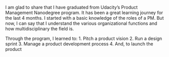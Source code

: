 I am glad to share that I have graduated from Udacity’s Product Management Nanodegree program. It has been a great learning journey for the last 4 months. I started with a basic knowledge of the roles of a PM. But now, I can say that I understand the various organizational functions and how multidisciplinary the field is.

Through the program, I learned to:
    1. Pitch a product vision
    2. Run a design sprint
    3. Manage a product development process
    4. And, to launch the product
